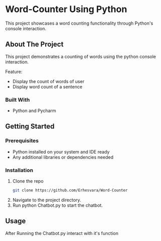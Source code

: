 # Word-Counter Using Python

This project showcases a word counting functionality through Python's console interaction.

## About The Project

This project demonstrates a counting of words using the python console interaction.

Feature:
* Display the count of words of user
* Display word count of a sentence

### Built With
* Python and Pycharm



## Getting Started

### Prerequisites

* Python installed on your system and IDE ready
* Any additional libraries or dependencies needed

### Installation

1. Clone the repo
   ```sh
   git clone https://github.com/Erhesvara/Word-Counter
   ```
3. Navigate to the project directory.
4. Run python Chatbot.py to start the chatbot.

   
## Usage
After Running the Chatbot.py interact with it's function
